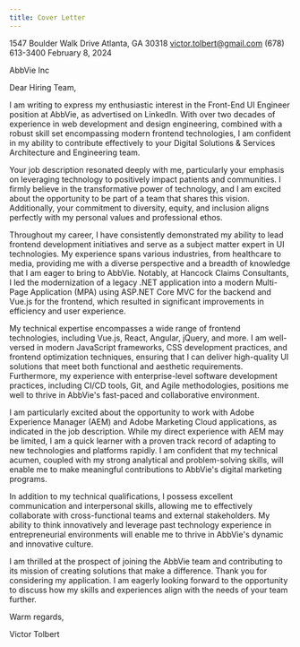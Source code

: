```yaml
---
title: Cover Letter
---
```


1547 Boulder Walk Drive
Atlanta, GA 30318
victor.tolbert@gmail.com
(678) 613-3400
February 8, 2024

AbbVie Inc

Dear Hiring Team,

I am writing to express my enthusiastic interest in the Front-End UI Engineer position at AbbVie, as advertised on LinkedIn. With over two decades of experience in web development and design engineering, combined with a robust skill set encompassing modern frontend technologies, I am confident in my ability to contribute effectively to your Digital Solutions & Services Architecture and Engineering team.

Your job description resonated deeply with me, particularly your emphasis on leveraging technology to positively impact patients and communities. I firmly believe in the transformative power of technology, and I am excited about the opportunity to be part of a team that shares this vision. Additionally, your commitment to diversity, equity, and inclusion aligns perfectly with my personal values and professional ethos.

Throughout my career, I have consistently demonstrated my ability to lead frontend development initiatives and serve as a subject matter expert in UI technologies. My experience spans various industries, from healthcare to media, providing me with a diverse perspective and a breadth of knowledge that I am eager to bring to AbbVie. Notably, at Hancock Claims Consultants, I led the modernization of a legacy .NET application into a modern Multi-Page Application (MPA) using ASP.NET Core MVC for the backend and Vue.js for the frontend, which resulted in significant improvements in efficiency and user experience.

My technical expertise encompasses a wide range of frontend technologies, including Vue.js, React, Angular, jQuery, and more. I am well-versed in modern JavaScript frameworks, CSS development practices, and frontend optimization techniques, ensuring that I can deliver high-quality UI solutions that meet both functional and aesthetic requirements. Furthermore, my experience with enterprise-level software development practices, including CI/CD tools, Git, and Agile methodologies, positions me well to thrive in AbbVie's fast-paced and collaborative environment.

I am particularly excited about the opportunity to work with Adobe Experience Manager (AEM) and Adobe Marketing Cloud applications, as indicated in the job description. While my direct experience with AEM may be limited, I am a quick learner with a proven track record of adapting to new technologies and platforms rapidly. I am confident that my technical acumen, coupled with my strong analytical and problem-solving skills, will enable me to make meaningful contributions to AbbVie's digital marketing programs.

In addition to my technical qualifications, I possess excellent communication and interpersonal skills, allowing me to effectively collaborate with cross-functional teams and external stakeholders. My ability to think innovatively and leverage past technology experience in entrepreneurial environments will enable me to thrive in AbbVie's dynamic and innovative culture.

I am thrilled at the prospect of joining the AbbVie team and contributing to its mission of creating solutions that make a difference. Thank you for considering my application. I am eagerly looking forward to the opportunity to discuss how my skills and experiences align with the needs of your team further.

Warm regards,

Victor Tolbert
